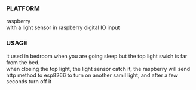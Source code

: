 ### PLATFORM
raspberry  
with a light sensor in raspberry digital IO input

### USAGE
it used in bedroom when you are going sleep but the top light swich is far from the bed.   
when closing the top light, the light sensor catch it, the raspberry will send http method to esp8266 to turn on another samll light, and after a few seconds turn off it   

